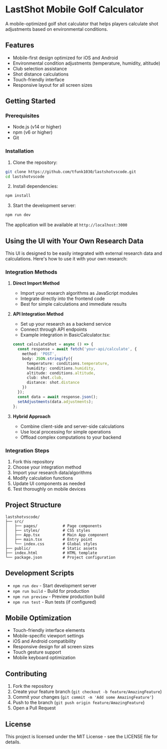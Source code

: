 # LastShot Mobile Golf Calculator

A mobile-optimized golf shot calculator that helps players calculate shot adjustments based on environmental conditions.

## Features

- Mobile-first design optimized for iOS and Android
- Environmental condition adjustments (temperature, humidity, altitude)
- Club selection assistance
- Shot distance calculations
- Touch-friendly interface
- Responsive layout for all screen sizes

## Getting Started

### Prerequisites

- Node.js (v14 or higher)
- npm (v6 or higher)
- Git

### Installation

1. Clone the repository:
```bash
git clone https://github.com/tfunk1030/lastshotvscode.git
cd lastshotvscode
```

2. Install dependencies:
```bash
npm install
```

3. Start the development server:
```bash
npm run dev
```

The application will be available at `http://localhost:3000`

## Using the UI with Your Own Research Data

This UI is designed to be easily integrated with external research data and calculations. Here's how to use it with your own research:

### Integration Methods

1. **Direct Import Method**
   - Import your research algorithms as JavaScript modules
   - Integrate directly into the frontend code
   - Best for simple calculations and immediate results

2. **API Integration Method**
   - Set up your research as a backend service
   - Connect through API endpoints
   - Example integration in BasicCalculator.tsx:
   ```typescript
   const calculateShot = async () => {
     const response = await fetch('your-api/calculate', {
       method: 'POST',
       body: JSON.stringify({
         temperature: conditions.temperature,
         humidity: conditions.humidity,
         altitude: conditions.altitude,
         club: shot.club,
         distance: shot.distance
       })
     });
     const data = await response.json();
     setAdjustments(data.adjustments);
   };
   ```

3. **Hybrid Approach**
   - Combine client-side and server-side calculations
   - Use local processing for simple operations
   - Offload complex computations to your backend

### Integration Steps

1. Fork this repository
2. Choose your integration method
3. Import your research data/algorithms
4. Modify calculation functions
5. Update UI components as needed
6. Test thoroughly on mobile devices

## Project Structure

```
lastshotvscode/
├── src/
│   ├── pages/           # Page components
│   ├── styles/          # CSS styles
│   ├── App.tsx          # Main App component
│   ├── main.tsx         # Entry point
│   └── index.css        # Global styles
├── public/              # Static assets
├── index.html           # HTML template
└── package.json         # Project configuration
```

## Development Scripts

- `npm run dev` - Start development server
- `npm run build` - Build for production
- `npm run preview` - Preview production build
- `npm run test` - Run tests (if configured)

## Mobile Optimization

- Touch-friendly interface elements
- Mobile-specific viewport settings
- iOS and Android compatibility
- Responsive design for all screen sizes
- Touch gesture support
- Mobile keyboard optimization

## Contributing

1. Fork the repository
2. Create your feature branch (`git checkout -b feature/AmazingFeature`)
3. Commit your changes (`git commit -m 'Add some AmazingFeature'`)
4. Push to the branch (`git push origin feature/AmazingFeature`)
5. Open a Pull Request

## License

This project is licensed under the MIT License - see the LICENSE file for details.
